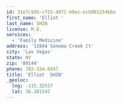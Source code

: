 ```yaml
---
id: 31e7c9d5-cf55-4072-b8ec-ecb901254b0a
first_name: 'Elliot '
last_name: SHIN
license: M.D.
services:
  - 'Family Medicine'
address: '11044 Sonoma Creek Ct'
city: 'Las Vegas'
state: NV
zip: '89144'
phone: 702-334-6847
title: 'Elliot  SHIN'
_geoloc:
  lng: -115.32557
  lat: 36.181142
---
```

